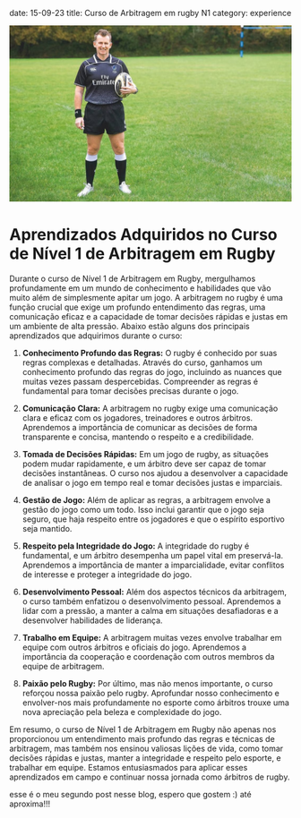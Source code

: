 date: 15-09-23
title: Curso de Arbitragem em rugby N1
category: experience


![Alt text](../../static/image.png)

# Aprendizados Adquiridos no Curso de Nível 1 de Arbitragem em Rugby

Durante o curso de Nível 1 de Arbitragem em Rugby, mergulhamos profundamente em um mundo de conhecimento e habilidades que vão muito além de simplesmente apitar um jogo. A arbitragem no rugby é uma função crucial que exige um profundo entendimento das regras, uma comunicação eficaz e a capacidade de tomar decisões rápidas e justas em um ambiente de alta pressão. Abaixo estão alguns dos principais aprendizados que adquirimos durante o curso:

1. **Conhecimento Profundo das Regras:** O rugby é conhecido por suas regras complexas e detalhadas. Através do curso, ganhamos um conhecimento profundo das regras do jogo, incluindo as nuances que muitas vezes passam despercebidas. Compreender as regras é fundamental para tomar decisões precisas durante o jogo.

2. **Comunicação Clara:** A arbitragem no rugby exige uma comunicação clara e eficaz com os jogadores, treinadores e outros árbitros. Aprendemos a importância de comunicar as decisões de forma transparente e concisa, mantendo o respeito e a credibilidade.

3. **Tomada de Decisões Rápidas:** Em um jogo de rugby, as situações podem mudar rapidamente, e um árbitro deve ser capaz de tomar decisões instantâneas. O curso nos ajudou a desenvolver a capacidade de analisar o jogo em tempo real e tomar decisões justas e imparciais.

4. **Gestão de Jogo:** Além de aplicar as regras, a arbitragem envolve a gestão do jogo como um todo. Isso inclui garantir que o jogo seja seguro, que haja respeito entre os jogadores e que o espírito esportivo seja mantido.

5. **Respeito pela Integridade do Jogo:** A integridade do rugby é fundamental, e um árbitro desempenha um papel vital em preservá-la. Aprendemos a importância de manter a imparcialidade, evitar conflitos de interesse e proteger a integridade do jogo.

6. **Desenvolvimento Pessoal:** Além dos aspectos técnicos da arbitragem, o curso também enfatizou o desenvolvimento pessoal. Aprendemos a lidar com a pressão, a manter a calma em situações desafiadoras e a desenvolver habilidades de liderança.

7. **Trabalho em Equipe:** A arbitragem muitas vezes envolve trabalhar em equipe com outros árbitros e oficiais do jogo. Aprendemos a importância da cooperação e coordenação com outros membros da equipe de arbitragem.

8. **Paixão pelo Rugby:** Por último, mas não menos importante, o curso reforçou nossa paixão pelo rugby. Aprofundar nosso conhecimento e envolver-nos mais profundamente no esporte como árbitros trouxe uma nova apreciação pela beleza e complexidade do jogo.

Em resumo, o curso de Nível 1 de Arbitragem em Rugby não apenas nos proporcionou um entendimento mais profundo das regras e técnicas de arbitragem, mas também nos ensinou valiosas lições de vida, como tomar decisões rápidas e justas, manter a integridade e respeito pelo esporte, e trabalhar em equipe. Estamos entusiasmados para aplicar esses aprendizados em campo e continuar nossa jornada como árbitros de rugby.


esse é o meu segundo post nesse blog, espero que gostem :) até aproxima!!!
